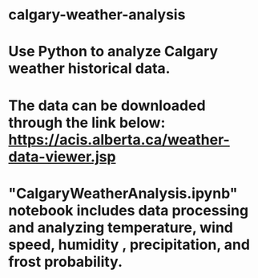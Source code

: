 # calgary-weather-analysis
# Use Python to analyze Calgary weather historical data.
# The data can be downloaded through the link below: https://acis.alberta.ca/weather-data-viewer.jsp
# "CalgaryWeatherAnalysis.ipynb" notebook includes data processing and analyzing temperature, wind speed, humidity , precipitation, and frost probability.

